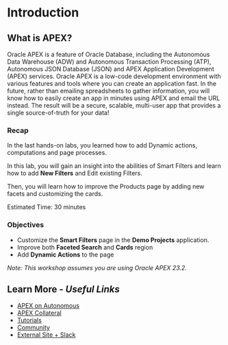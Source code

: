 # Introduction

## **What is APEX?**
Oracle APEX is a feature of Oracle Database, including the Autonomous Data Warehouse (ADW) and Autonomous Transaction Processing (ATP), Autonomous JSON Database (JSON) and APEX Application Development (APEX) services. Oracle APEX is a low-code development environment with various features and tools where you can create an application fast. In the future, rather than emailing spreadsheets to gather information, you will know how to easily create an app in minutes using APEX and email the URL instead. The result will be a secure, scalable, multi-user app that provides a single source-of-truth for your data!

### Recap
In the last hands-on labs, you learned how to add Dynamic actions, computations and page processes.

In this lab, you will gain an insight into the abilities of Smart Filters and learn how to add **New Filters** and Edit existing Filters.

Then, you will learn how to improve the Products page by adding new facets and customizing the cards.

Estimated Time: 30 minutes

### Objectives

* Customize the **Smart Filters** page in the **Demo Projects** application.
* Improve both **Faceted Search** and **Cards** region
* Add **Dynamic Actions** to the page

*Note: This workshop assumes you are using Oracle APEX 23.2.*

## Learn More - *Useful Links*

- [APEX on Autonomous](https://apex.oracle.com/autonomous)
- [APEX Collateral](https://www.oracle.com/database/technologies/appdev/apex/collateral.html)
- [Tutorials](https://apex.oracle.com/en/learn/tutorials)
- [Community](https://apex.oracle.com/community)
- [External Site + Slack](http://apex.world)
